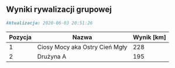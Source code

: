 ## Wyniki rywalizacji grupowej

```markdown
Aktualizacja: 2020-06-03 20:51:26
```

Pozycja | Nazwa | Wynik [km] |
------------ | -------------  | -------------
 1 |Ciosy Mocy aka Ostry Cień Mgły | 228 
 2 |Drużyna A | 195